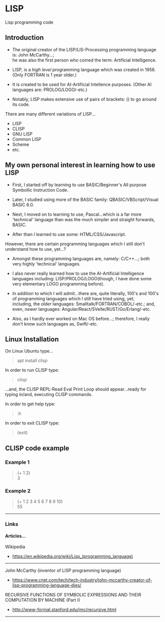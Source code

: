 # LISP 
Lisp programming code  

## Introduction

- The original creator of the LISP/LIS-Processing programming language is: John McCarthy...;   
he was also the first person who coined the term: Artificial Intelligence.  

- LISP, is a *high level* programming language which was created in 1958. (Only FORTRAN is 1 year older.)  

- It is created to be used for AI-Artificial Intellence purposes.  (Other AI languages are: PROLOG/LOGO/-etc.)    

- Notably, LISP makes extensive use of pairs of brackets: () to go around its code.   

There are many different variations of LISP...

- LISP  
- CLISP  
- GNU LISP  
- Common LISP   
- Scheme  
- etc.  

## My own personal interest in learning how to use LISP  

- First, I started off by learning to use BASIC/Beginner's All purpose Symbollic Instruction Code. 

- Later, I studied using more of the BASIC family: QBASIC/VBScript/Visual BASIC 6.0.    

- Next, I moved on to learning to use, Pascal...which is a far more 'technical' language than was the much simpler and straight forwards, BASIC. 

- After than I learned to use some: HTML/CSS/Javascript.  

However, there are certain programming languages which I still don't understand how to use, yet...?  

- Amongst these programming languages are, namely: C/C++...; both very highly 'technical' languages.  
  
- I also never really learned how to use the AI-Artificial Intelligence languages including: LISP/PROLOG/LOGO(though, I have done some very elementary LOGO programming before). 

- In addition to which I will admit...there are, quite literally, 100's and 100's of programming languages which I still have tried using, yet;  
including, the *older* languages: Smalltalk/FORTRAN/COBOL/-etc.; and, even, *newer* languages: Angular/React/SVelte/RUST/Go/Erlang/-etc.  

- Also, as I hardly ever worked on Mac OS before...; therefore, I really don't know such languages as, Swift/-etc.  

## Linux Installation  

On Linux Ubuntu type...  

> apt install clisp    

In order to run CLISP type:  

> clisp  

...and, the CLISP REPL-Read Eval Print Loop should appear...ready for typing in/and, executing CLISP commands.  

In order to get help type:  

> :h

In order to exit CLISP type:   

> (exit)  

## CLISP code example  

### Example 1  

> (+ 1 2)  
> 3

### Example 2  

> (+ 1 2 3 4 5 6 7 8 9 10)  
> 55  

-----

### Links

#### Articles...

Wikipedia  
- https://en.wikipedia.org/wiki/Lisp_(programming_language)  

-----  

John McCarthy (inventor of LISP programming language)  
- https://www.cnet.com/tech/tech-industry/john-mccarthy-creator-of-lisp-programming-language-dies/  

RECURSIVE FUNCTIONS OF SYMBOLIC EXPRESSIONS AND THEIR COMPUTATION BY MACHINE (Part I)  
- http://www-formal.stanford.edu/jmc/recursive.html  

-----  

